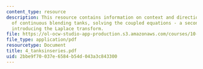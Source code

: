 ```yaml
---
content_type: resource
description: This resource contains information on context and direction, math model
  of continuous blending tanks, solving the coupled equations - a second-order system,
  introducing the Laplace transform.
file: https://ol-ocw-studio-app-production.s3.amazonaws.com/courses/10-450-process-dynamics-operations-and-control-spring-2006/2bbe9f70037e6584b54d043a3c843300_4_tanksinseries.pdf
file_type: application/pdf
resourcetype: Document
title: 4_tanksinseries.pdf
uid: 2bbe9f70-037e-6584-b54d-043a3c843300
---
```

